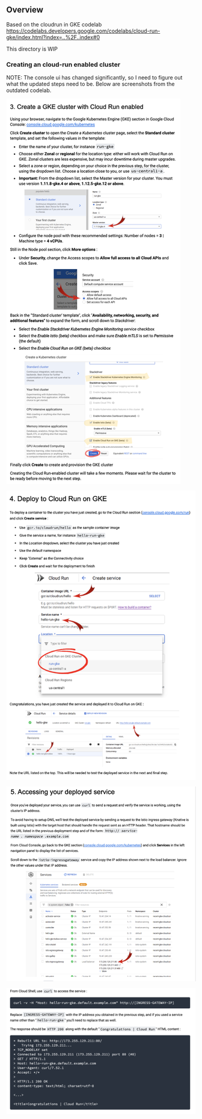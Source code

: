## Overview
Based on the cloudrun in GKE codelab https://codelabs.developers.google.com/codelabs/cloud-run-gke/index.html?index=..%2F..index#0

This directory is WIP

### Creating an cloud-run enabled cluster
NOTE: The console ui has changed significantly, so I need to figure out what the updated steps need to be. Below are screenshots from the outdated codelab.

![cloud-run-enabled-cluster](cloud-run-enabled-cluster.png)

![deploy cloud run on GKE](deploy-to-cloud-run-on-gke.png)

![access deployed cloud run service part 1](access-deployed-cloud-run-part-1.png)

![access deployed cloud run service part 2](access-deployed-cloud-run-part-2.png)